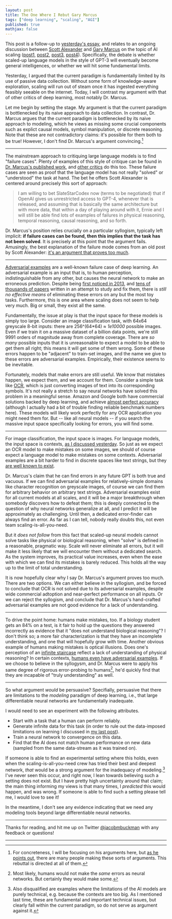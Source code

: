 ```yaml
---
layout: post
title: The One Where I Rebut Gary Marcus
tags: ["deep learning", "scaling", "AGI"]
published: true
mathjax: false
---
```


This post is a follow-up to [yesterday's essay](https://jacobbuckman.com/2022-06-14-an-actually-good-argument-against-naive-ai-scaling/), and relates to an ongoing discussion between [Scott Alexander](https://astralcodexten.substack.com/) and [Gary Marcus](https://garymarcus.substack.com/) on the topic of AI scaling
([post1](https://astralcodexten.substack.com/p/my-bet-ai-size-solves-flubs?s=r),
[post2](https://garymarcus.substack.com/p/what-does-it-mean-when-an-ai-fails?s=r),
[post3](https://astralcodexten.substack.com/p/somewhat-contra-marcus-on-ai-scaling?s=r),
[post4](https://garymarcus.substack.com/p/does-ai-really-need-a-paradigm-shift?s=r)).
Specifically, the debate is whether scaled-up language models in the style of GPT-3 will eventually become general intelligences, or whether we will hit some fundamental limits.

Yesterday, I argued that the current paradigm is fundamentally limited by its use of passive data collection.
Without some form of knowledge-aware exploration, scaling will run out of steam once it has ingested everything feasibly seeable on the internet.
Today, I will contrast my argument with that of other critics of deep learning, most notably Dr. Marcus.

Let me begin by setting the stage.
My argument is that the current paradigm is bottlenecked by its naive approach to data collection.
In contrast, Dr. Marcus argues that the current paradigm is bottlenecked by its naive approach to modeling, which he views as missing some crucial components such as explict causal models, symbol manipulation, or discrete reasoning.
Note that these are not contradictory claims: it's possible for them both to be true!
However, I don't find Dr. Marcus's argument convincing.[^0]

---

The mainstream approach to critiquing large language models is to find "failure cases".
Plenty of examples of this style of critique can be found in [Dr. Marcus's published work](https://thegradient.pub/gpt2-and-the-nature-of-intelligence/), and [other critics](https://www.economist.com/by-invitation/2022/06/09/artificial-neural-networks-today-are-not-conscious-according-to-douglas-hofstadter) do this too.
These failure cases are seen as proof that the language model has not really "solved" or "understood" the task at hand.
The bet he offers Scott Alexander is centered around precisely this sort of approach:

> I am willing to bet SlateStarCodex now (terms to be negotiated) that if OpenAI gives us unrestricted access to GPT-4, whenever that is released, and assuming that is basically the same architecture but with more data, that within a day of playing around with it, Ernie and I will still be able find lots of examples of failures in physical reasoning, temporal reasoning, causal reasoning, and so forth.

Dr. Marcus's position relies crucially on a particular syllogism, typically left implicit: **if failure cases can be found, then this implies that the task has not been solved**.
It is precisely at this point that the argument fails.
Amusingly, the best explanation of the failure mode comes from an old post by Scott Alexander: [it's an argument that proves too much](https://www.lesswrong.com/posts/G5eMM3Wp3hbCuKKPE/proving-too-much).

---

[Adversarial examples](https://openai.com/blog/adversarial-example-research/) are a well-known failure case of deep learning.
An adversarial example is an input that is, to human perception, indistinguishable from any other, but causes the neural network to make an erroneous prediction.
Despite being [first noticed in 2013](https://arxiv.org/abs/1312.6199), and [tens of thousands of papers](https://scholar.google.com/scholar?cites=2835128024326609853&as_sdt=5,33&sciodt=0,33&hl=en) written in an attempt to study and fix them, there is *still no effective means* of eliminating these errors on any but the most toy tasks.
Furthermore, this is one area where scaling does not seem to help very much.
Big or small, they exist all the same.

Fundamentally, the issue at play is that the input space for these models is simply too large.
Consider an image classification task, with 64x64 greyscale 8-bit inputs: there are 256\^(64\*64) ≈ *1e10000* possible images.
Even if we train it on a massive dataset of a billion data points, we're still 9991 orders of magnitude away from complete coverage.
There are *so many* possible inputs that it is unreasonable to expect a model to be able to get them all right; this means it will get some of them wrong.
Some of these errors happen to be "adjacent" to train-set images, and the name we give to these errors are adversarial examples.
Empirically, their existence seems to be inevitable.

Fortunately, models that make errors are still useful.
We know that mistakes happen, we expect them, and we account for them.
Consider a simple task like [OCR](https://en.wikipedia.org/wiki/Optical_character_recognition), which is just converting images of text into its corresponding symbols.
It's not really a stretch to say neural networks have solved this problem in a meaningful sense.
Amazon and Google both have commercial solutions backed by deep learning, and achieve [almost perfect accuracy](https://research.aimultiple.com/ocr-accuracy/) (although I actually had a bit of trouble finding reliable benchmark numbers here).
These models will likely work perfectly for any OCR application you might need them for.
But -- like all neural models -- if you search the massive input space specifically looking for errors, you will find some.

---

For image classification, the input space is images.
For language models, the input space is contexts, [as I discussed yesterday](https://jacobbuckman.com/2022-06-14-an-actually-good-argument-against-naive-ai-scaling/).
So just as we expect an OCR model to make mistakes on some images, we should of course expect a language model to make mistakes on some contexts.
Adversarial examples are a bit harder to find in discrete spaces like text strings, but they [are well known to exist](https://arxiv.org/abs/2004.01970).

Dr. Marcus's claim that he can find errors in any future GPT is both true and vacuous.
If we can find adversarial examples for relatively-simple domains like character recognition on greyscale images, of course we can find them for arbitrary behavior on arbitrary text strings.
Adversarial examples exist for all current models at all scales, and it will be a major breakthrough when somebody discovers how to defeat them; this is deeply connected to the question of why neural networks generalize at all, and I predict it will be approximately as challenging.
Until then, a dedicated error-finder can always find an error.
As far as I can tell, nobody really doubts this, not even team scaling-is-all-you-need.

But it *does not follow* from this fact that scaled-up neural models cannot solve tasks like physical or biological reasoning, when "solve" is defined in a reasonable, pragmatic way.
Scale will never eliminate all errors, but it will make it less likely that we will encounter them without a dedicated search.
As the system improves, its practical value increases, even when the ease with which we can find its mistakes is barely reduced.
This holds all the way up to the limit of total understanding.

It is now hopefully clear why I say Dr. Marcus's argument proves too much.
There are two options.
We can either believe in the syllogism, and be forced to conclude that OCR is not solved due to its adversarial examples, despite wide commercial adtoption and near-perfect performance on all inputs.
Or we can reject the syllogism, and conclude that Dr. Marcus's hand-crafted adversarial examples are not good evidence for a lack of understanding.

---

To drive the point home: humans make mistakes, too.
If a biology student gets an 84% on a test, is it fair to hold up the questions they answered incorrectly as evidence that it "does not understand biological reasoning"?
I don't think so; a more fair characterization is that they have an incomplete understanding, and one that will hopefully grow with time.
Another obvious example of humans making mistakes is optical illusions.
Does one's perception of an [infinite staircase](https://en.wikipedia.org/wiki/Penrose_stairs) reflect a lack of understanding of physical reasoning?
In certain contexts, [humans even have adversarial examples](https://arxiv.org/abs/1802.08195).
If we choose to believe in the syllogysm, and Dr. Marcus were to apply his same degree of rigorous error-probing to humans[^1], he'd quickly find that they are incapable of "truly understanding" as well.

---

So what argument *would* be persuasive?
Specifially, persuasive that there are limitations to the *modeling* paradigm of deep learning, i.e., that large differentiable neural networks are fundamentally inadequate.

I would need to see an experiment with the following attributes.
- Start with a task that a human can perform reliably.
- Generate infinite data for this task (in order to rule out the data-imposed limitations on learning I discussed in [my last post](https://jacobbuckman.com/2022-06-14-an-actually-good-argument-against-naive-ai-scaling/)).
- Train a neural network to convergence on this data.
- Find that the AI does not match human performance on new data (sampled from the same data-stream as it was trained on).

If someone is able to find an experimental setting where this holds, even when the scaling-is-all-you-need crew has tried their best and deepest network, *that* would be a strong argument for the inadequacy of modeling.[^2]
I've never seen this occur, and right now, I lean towards believing such a setting does not exist.
But I have pretty high uncertainty around that claim; the main thing informing my views is that many times, I *predicted* this would happen, and was wrong.
If someone is able to find such a setting please tell me, I would love to see it!

In the meantime, I don't see any evidence indicating that we need any modeling tools beyond large differentiable neural networks.

---

Thanks for reading, and hit me up on Twitter [@jacobmbuckman](https://twitter.com/jacobmbuckman) with any feedback or questions!

---

[^0]: For concreteness, I will be focusing on his arguments here, but [as he points out](https://garymarcus.substack.com/p/does-ai-really-need-a-paradigm-shift?s=r), there are many people making these sorts of arguments. This rebuttal is directed at all of them.

[^1]: Most likely, humans would not make the *same* errors as neural networks. But certainly they would make some.

[^2]: Also disqualified are examples where the limitations of the AI models are purely technical, e.g. because the contexts are too big. As I mentioned last time, these are fundamental and important technical issues, but clearly fall within the current paradigm, so do not serve as argument against it.